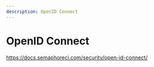 ```yaml
---
description: OpenID Connect
---
```


# OpenID Connect

https://docs.semaphoreci.com/security/open-id-connect/